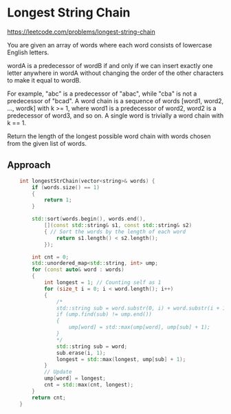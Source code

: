 # Longest String Chain

https://leetcode.com/problems/longest-string-chain

You are given an array of words where each word consists of lowercase English letters.

wordA is a predecessor of wordB if and only if we can insert exactly one letter anywhere in wordA without changing the order of the other characters to make it equal to wordB.

For example, "abc" is a predecessor of "abac", while "cba" is not a predecessor of "bcad".
A word chain is a sequence of words [word1, word2, ..., wordk] with k >= 1, where word1 is a predecessor of word2, word2 is a predecessor of word3, and so on. A single word is trivially a word chain with k == 1.

Return the length of the longest possible word chain with words chosen from the given list of words.


## Approach 

``` C++
    int longestStrChain(vector<string>& words) {
        if (words.size() == 1)
        {
            return 1;
        }

        std::sort(words.begin(), words.end(), 
            [](const std::string& s1, const std::string& s2)
            { // Sort the words by the length of each word
                return s1.length() < s2.length();
            });

        int cnt = 0;
        std::unordered_map<std::string, int> ump;
        for (const auto& word : words)
        {
            int longest = 1; // Counting self as 1
            for (size_t i = 0; i < word.length(); i++)
            {
                /*
                std::string sub = word.substr(0, i) + word.substr(i + 1);
                if (ump.find(sub) != ump.end())
                {
                    ump[word] = std::max(ump[word], ump[sub] + 1);
                }
                */
                std::string sub = word;
                sub.erase(i, 1);
                longest = std::max(longest, ump[sub] + 1);
            }
            // Update
            ump[word] = longest;
            cnt = std::max(cnt, longest);
        }
        return cnt;
    }
```
